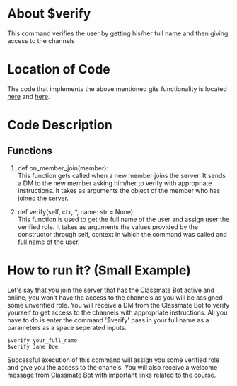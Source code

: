 # About $verify
This command verifies the user by getting his/her full name and then giving access to the channels

# Location of Code
The code that implements the above mentioned gits functionality is located [here](https://github.com/War-Keeper/ClassMateBot/blob/main/bot.py) and [here](https://github.com/War-Keeper/ClassMateBot/blob/main/cogs/newComer.py).

# Code Description
## Functions
1. def on_member_join(member): <br>
This function gets called when a new member joins the server. It sends a DM to the new member asking him/her to verify with appropriate instructions. It takes as arguments the object of the member who has joined the server.

2. def verify(self, ctx, *, name: str = None): <br>
This function is used to get the full name of the user and assign user the verified role. It takes as arguments the values provided by the constructor through self, context in which the command was called and full name of the user. 

# How to run it? (Small Example)
Let's say that you join the server that has the Classmate Bot active and online, you won't have the access to the channels as you will be assigned some unverified role. You will receive a DM from the Classmate Bot to verify yourself to get access to the channels with appropriate instructions. All you have to do is 
enter the command '$verify' pass in your full name as a parameters as a space seperated inputs.
```
$verify your_full_name
$verify Jane Doe
```
Successful execution of this command will assign you some verified role and give you the access to the chanels. You will also receive a welcome message from Classmate Bot with important links related to the course.
